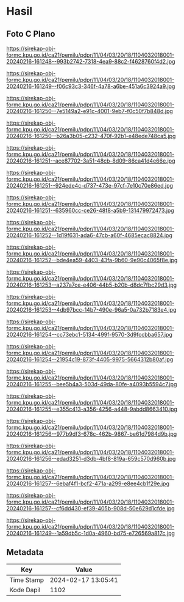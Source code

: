 # Hasil

## Foto C Plano

https://sirekap-obj-formc.kpu.go.id/ca21/pemilu/pdpr/11/04/03/20/18/1104032018001-20240216-161248--993b2742-7318-4ea9-88c2-f4628760f4d2.jpg

https://sirekap-obj-formc.kpu.go.id/ca21/pemilu/pdpr/11/04/03/20/18/1104032018001-20240216-161249--f06c93c3-346f-4a78-a6be-451a6c3924a9.jpg

https://sirekap-obj-formc.kpu.go.id/ca21/pemilu/pdpr/11/04/03/20/18/1104032018001-20240216-161250--7e5149a2-e91c-4001-9eb7-f0c50f7b848d.jpg

https://sirekap-obj-formc.kpu.go.id/ca21/pemilu/pdpr/11/04/03/20/18/1104032018001-20240216-161250--b26a3b05-c232-470f-92b1-e48ede748ca5.jpg

https://sirekap-obj-formc.kpu.go.id/ca21/pemilu/pdpr/11/04/03/20/18/1104032018001-20240216-161251--ace87702-3a51-48cb-8d09-86ca41d4e66e.jpg

https://sirekap-obj-formc.kpu.go.id/ca21/pemilu/pdpr/11/04/03/20/18/1104032018001-20240216-161251--924ede4c-d737-473e-97cf-7e10c70e86ed.jpg

https://sirekap-obj-formc.kpu.go.id/ca21/pemilu/pdpr/11/04/03/20/18/1104032018001-20240216-161251--635960cc-ce26-48f8-a5b9-131479972473.jpg

https://sirekap-obj-formc.kpu.go.id/ca21/pemilu/pdpr/11/04/03/20/18/1104032018001-20240216-161252--1d19f631-ada6-47cb-a60f-4685ecac8824.jpg

https://sirekap-obj-formc.kpu.go.id/ca21/pemilu/pdpr/11/04/03/20/18/1104032018001-20240216-161252--bde4ea59-4403-43fa-9b60-9e90c4065f8e.jpg

https://sirekap-obj-formc.kpu.go.id/ca21/pemilu/pdpr/11/04/03/20/18/1104032018001-20240216-161253--a237a7ce-e406-44b5-b20b-d8dc7fbc29d3.jpg

https://sirekap-obj-formc.kpu.go.id/ca21/pemilu/pdpr/11/04/03/20/18/1104032018001-20240216-161253--4db97bcc-14b7-490e-96a5-0a732b7183e4.jpg

https://sirekap-obj-formc.kpu.go.id/ca21/pemilu/pdpr/11/04/03/20/18/1104032018001-20240216-161254--cc73ebc1-5134-499f-9570-3d9fccbba657.jpg

https://sirekap-obj-formc.kpu.go.id/ca21/pemilu/pdpr/11/04/03/20/18/1104032018001-20240216-161254--21954c19-873f-4405-9975-5664312b80af.jpg

https://sirekap-obj-formc.kpu.go.id/ca21/pemilu/pdpr/11/04/03/20/18/1104032018001-20240216-161255--bee5b4a3-503d-49da-80fe-a4093b5594c7.jpg

https://sirekap-obj-formc.kpu.go.id/ca21/pemilu/pdpr/11/04/03/20/18/1104032018001-20240216-161255--e355c413-a356-4256-a448-9abdd8663410.jpg

https://sirekap-obj-formc.kpu.go.id/ca21/pemilu/pdpr/11/04/03/20/18/1104032018001-20240216-161256--977b9df3-678c-462b-9867-be61d7984d9b.jpg

https://sirekap-obj-formc.kpu.go.id/ca21/pemilu/pdpr/11/04/03/20/18/1104032018001-20240216-161256--edad3251-d3db-4bf8-819a-659c570d960b.jpg

https://sirekap-obj-formc.kpu.go.id/ca21/pemilu/pdpr/11/04/03/20/18/1104032018001-20240216-161257--6ebaf4f1-bcf2-471a-a299-e8ee4cb1f29e.jpg

https://sirekap-obj-formc.kpu.go.id/ca21/pemilu/pdpr/11/04/03/20/18/1104032018001-20240216-161257--cf6dd430-ef39-405b-908d-50e629d1cfde.jpg

https://sirekap-obj-formc.kpu.go.id/ca21/pemilu/pdpr/11/04/03/20/18/1104032018001-20240216-161249--1a59db5c-1d0a-4960-bd75-e726569a817c.jpg


## Metadata

| Key        | Value               |
| ---------- | ------------------- |
| Time Stamp | 2024-02-17 13:05:41 |
| Kode Dapil | 1102                |



